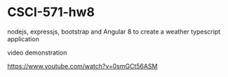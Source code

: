 # CSCI-571-hw8
nodejs, expressjs, bootstrap  and Angular 8  to create a weather typescript application


video demonstration

https://www.youtube.com/watch?v=0smGCt56ASM

